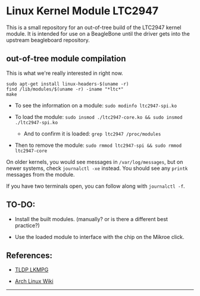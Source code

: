 Linux Kernel Module LTC2947
===========================

This is a small repository for an out-of-tree build of the LTC2947 kernel
module. It is intended for use on a BeagleBone until the driver gets into
the upstream beagleboard repository.

out-of-tree module compilation
------------------------------

This is what we're really interested in right now.

```shell
sudo apt-get install linux-headers-$(uname -r)
find /lib/modules/$(uname -r) -iname "*ltc*"
make
```

- To see the information on a module: `sudo modinfo ltc2947-spi.ko`

- To load the module: `sudo insmod ./ltc2947-core.ko && sudo insmod ./ltc2947-spi.ko`

  * And to confirm it is loaded: `grep ltc2947 /proc/modules`

- Then to remove the module: `sudo rmmod ltc2947-spi && sudo rmmod ltc2947-core`

On older kernels, you would see messages in `/var/log/messages`, but on newer
systems, check `journalctl -xe` instead. You should see any `printk` messages
from the module.

If you have two terminals open, you can follow along with `journalctl -f`.

TO-DO:
------

- Install the built modules. (manually? or is there a different best practice?)

- Use the loaded module to interface with the chip on the Mikroe click.

References:
-----------

- [TLDP LKMPG]

- [Arch Linux Wiki][ALW compile kernel module]

_____________
[TLDP LKMPG]: http://tldp.org/LDP/lkmpg/2.6/html/index.html
[ALW compile kernel module]: https://wiki.archlinux.org/index.php/Compile_kernel_module
[ltc2947 kernel drivers]: https://www.kernel.org/doc/html/latest/hwmon/ltc2947.html
[ltc2947 SPI source]: https://github.com/torvalds/linux/blob/master/drivers/hwmon/ltc2947-spi.c
